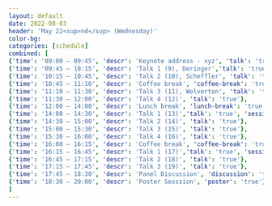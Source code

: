 ```yaml
---
layout: default
date: 2022-08-03
header: 'May 22<sup>nd</sup> (Wednesday)'
color-bg: 
categories: [schedule]
combined: [
{'time': '09:00 – 09:45', 'descr': 'Keynote address - xyz', 'talk': 'true'},
{'time': '09:45 – 10:15', 'descr': 'Talk 1 (9), Deringer','talk': 'true', 'session': 'Session 5 (Title: Materials Space, Chair: Rosen)'},
{'time': '10:15 – 10:45', 'descr': 'Talk 2 (10), Scheffler', 'talk': 'true'},
{'time': '10:45 – 11:10', 'descr': 'Coffee break', 'coffee-break': 'true'},
{'time': '11:10 – 11:30', 'descr': 'Talk 3 (11), Wolverton', 'talk': 'true'},
{'time': '11:30 – 12:00', 'descr': 'Talk 4 (12)', 'talk': 'true'},
{'time': '12:00 – 14:00', 'descr': 'Lunch break', 'lunch-break': 'true'},
{'time': '14:00 – 14:30', 'descr': 'Talk 1 (13)','talk': 'true', 'session': 'Session 6 (Title: TBA, Chair:)'},
{'time': '14:30 – 15:00', 'descr': 'Talk 2 (14)', 'talk': 'true'},
{'time': '15:00 – 15:30', 'descr': 'Talk 3 (15)', 'talk': 'true'},
{'time': '15:30 – 16:00', 'descr': 'Talk 4 (16)', 'talk': 'true'},
{'time': '16:00 – 16:15', 'descr': 'Coffee break', 'coffee-break': 'true'},
{'time': '16:15 – 16:45', 'descr': 'Talk 1 (17)','talk': 'true', 'session': 'Session 7 (Title: TBA, Chair:)'},
{'time': '16:45 – 17:15', 'descr': 'Talk 2 (18)', 'talk': 'true'},
{'time': '17:15 – 17:45', 'descr': 'Talk 3 (19)', 'talk': 'true'},
{'time': '17:45 – 18:30', 'descr': 'Panel Discussion', 'discussion': 'true'},
{'time': '18:30 – 20:00', 'descr': 'Poster Sesssion', 'poster': 'true'},
]
---
```

